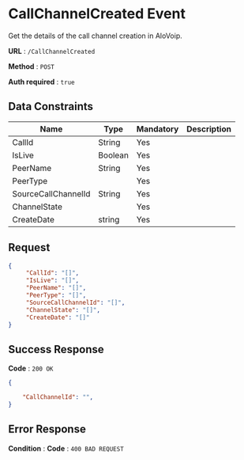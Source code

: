 # CallChannelCreated Event

Get the details of the call channel creation in AloVoip.


**URL** : `/CallChannelCreated`

**Method** : `POST`

**Auth required** : `true`

## Data Constraints


|Name|Type|Mandatory|Description|
|-|-|-|-| 
|CallId|String|Yes|  |
|IsLive |Boolean |Yes | |
|PeerName |String |Yes | |
|PeerType | |Yes | |
|SourceCallChannelId |String |Yes | |
|ChannelState | |Yes| |
|CreateDate |string |Yes | |

## Request 


```json
{
     "CallId": "[]",
     "IsLive": "[]",
     "PeerName": "[]",
     "PeerType": "[]",
     "SourceCallChannelId": "[]",
     "ChannelState": "[]",
     "CreateDate": "[]"
}
```

## Success Response

**Code** : `200 OK`

```json
{

    "CallChannelId": "",
}
```

## Error Response

**Condition** : 
**Code** : `400 BAD REQUEST`

` ` 



